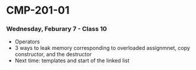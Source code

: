 # CMP-201-01
### Wednesday, Feburary 7 - Class 10

- Operators
- 3 ways to leak memory corresponding to overloaded assignmnet, copy constructor, and the destructor
- Next time: templates and start of the linked list